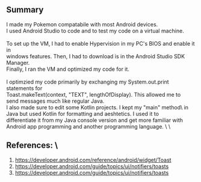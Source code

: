 ## Summary
I made my Pokemon compatabile with most Android devices. \
I used Android Studio to code and to test my code on a virtual machine. \
\
To set up the VM, I had to enable Hypervision in my PC's BIOS and enable it in \
windows features. Then, I had to download is in the Android Studio SDK Manager. \
Finally, I ran the VM and optimized my code for it. \
\
I optimzied my code primarily by exchanging my System.out.print statements for \
Toast.makeText(context, "TEXT", lengthOfDisplay). This allowed me to \
send messages much like regular Java. \
I also made sure to edit some Kotlin projects. I kept my "main" method\ 
in Java but used Kotlin for formatting and aeshtetics. I used it to \
differentiate it from my Java console version and get more familiar with \
Android app programming and another programming language. \ 
\
## References: \
1. https://developer.android.com/reference/android/widget/Toast
2. https://developer.android.com/guide/topics/ui/notifiers/toasts
3. https://developer.android.com/guide/topics/ui/notifiers/toasts
